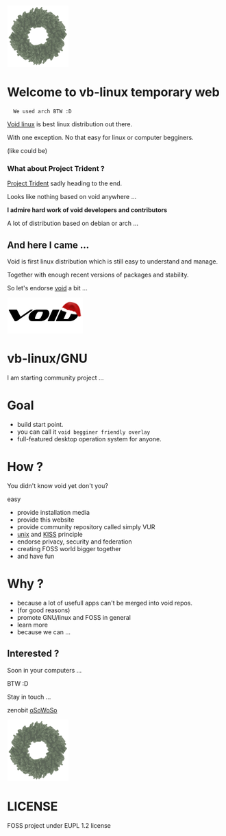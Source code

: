 ![void](/assets/img/void_bg_christmas.png)
# Welcome to **vb**-**linux** temporary web
      We used arch BTW :D

 [Void linux](https://voidlinux.org/) is best linux distribution out there.

 With one exception. No that easy for linux or computer begginers.
 
 (like could be)

### What about Project Trident ?

[Project Trident](https://project-trident.org) sadly heading to the end.

Looks like nothing based on void anywhere ...

**I admire hard work of void developers and contributors**

A lot of distribution based on debian or arch ...

## And here I came ...

Void is first linux distribution which is still easy to understand and manage.

Together with enough recent versions of packages and stability.

So let's endorse [void](https://voidlinux.org/) a bit ...

![void](/assets/img/void_fg_christmas.png)

# **vb-linux/GNU**

I am starting community project ...

# Goal

- build start point.
- you can call it `void begginer friendly overlay`
- full-featured desktop operation system for anyone.

# How ?

You didn't know void yet don't you?

easy

- provide installation media
- provide this website
- provide community repository called simply VUR
- [unix](https://en.wikipedia.org/wiki/Unix_philosophy) and [KISS](https://en.wikipedia.org/wiki/KISS_principle) principle
- endorse privacy, security and federation
- creating FOSS world bigger together
- and have fun

# Why ?

- because a lot of usefull apps can't be merged into void repos.
- (for good reasons)
- promote GNU/linux and FOSS in general
- learn more
- because we can ...

## Interested ?

Soon in your computers ...

 BTW :D

Stay in touch ...

zenobit [oSoWoSo](https://github.com/oSoWoSo)

![merry christmas](/assets/img/void_bg_christmas.png)

# LICENSE
FOSS project under EUPL 1.2 license
